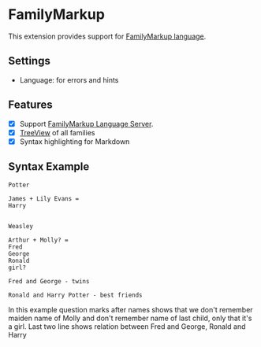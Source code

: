 # FamilyMarkup

This extension provides support for [FamilyMarkup language](https://github.com/redexp/familymarkup-lsp).

## Settings

- Language: for errors and hints

## Features

- [x] Support [FamilyMarkup Language Server](https://github.com/redexp/familymarkup-lsp).
- [x] [TreeView](https://code.visualstudio.com/api/extension-guides/tree-view#treeview) of all families
- [x] Syntax highlighting for Markdown

## Syntax Example


```family
Potter

James + Lily Evans =
Harry


Weasley

Arthur + Molly? =
Fred
George
Ronald
girl?

Fred and George - twins

Ronald and Harry Potter - best friends
```

In this example question marks after names shows that we don't remember maiden name of Molly and don't remember name of last child, only that it's a girl. Last two line shows relation between Fred and George, Ronald and Harry

